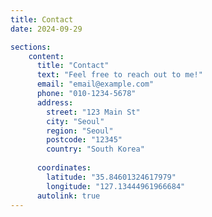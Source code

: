 ```yaml
---
title: Contact
date: 2024-09-29

sections:           
    content:
      title: "Contact"
      text: "Feel free to reach out to me!"
      email: "email@example.com"
      phone: "010-1234-5678"
      address:
        street: "123 Main St"
        city: "Seoul"
        region: "Seoul"
        postcode: "12345"
        country: "South Korea"
        
      coordinates:
        latitude: "35.84601324617979"
        longitude: "127.13444961966684"
      autolink: true
---
```

